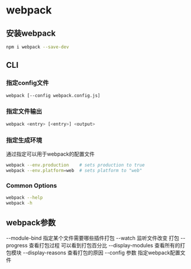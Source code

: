 # webpack

## 安装webpack
```bash
npm i webpack --save-dev
```

## CLI
### 指定config文件
```bash
webpack [--config webpack.config.js]
```

### 指定文件输出
```bash
webpack <entry> [<entry>] <output>
```

### 指定生成环境
通过指定可以用于webpack的配置文件
```bash
webpack --env.production    # sets production to true
webpack --env.platform=web  # sets platform to "web"
```

### Common Options
```bash
webpack --help
webpack -h
```

## webpack参数
--module-bind 指定某个文件需要哪些插件打包
--watch 监听文件改变 打包
--progress 查看打包过程 可以看到打包百分比
--display-modules 查看所有的打包模块
--display-reasons 查看打包的原因
--config 参数  指定webpack配置文件
